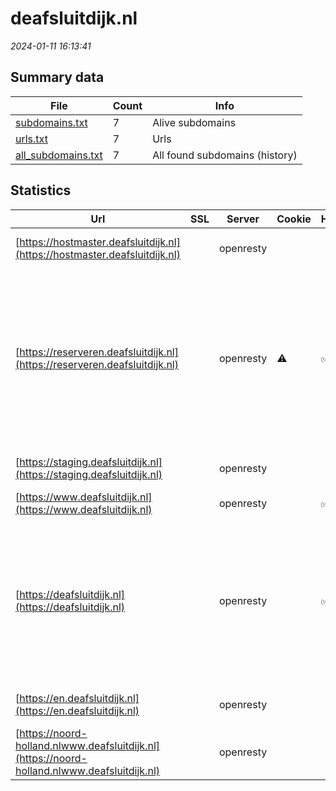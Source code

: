 # deafsluitdijk.nl
*2024-01-11 16:13:41*
## Summary data
| File       | Count | Info |
|------------|-------|------|
|[subdomains.txt](/data/deafsluitdijk.nl/subdomains.txt)|7|Alive subdomains|
|[urls.txt](/data/deafsluitdijk.nl/urls.txt)|7|Urls|
|[all_subdomains.txt](/data/deafsluitdijk.nl/all_subdomains.txt)|7|All found subdomains (history)|
## Statistics
| Url | SSL | Server | Cookie | HSTS | CSP | XFO | XXP | RP | Tech |Title |
|------------|-------|------|------|------|------|------|------|------|------|------|
|[https://hostmaster.deafsluitdijk.nl](https://hostmaster.deafsluitdijk.nl)| |openresty| | | | | | 3:white_check_mark: |HSTS Nginx OpenResty|Welcome|
|[https://reserveren.deafsluitdijk.nl](https://reserveren.deafsluitdijk.nl)| |openresty|:warning: |:white_check_mark: | | 1:white_check_mark: | | 3:white_check_mark: |Bootstrap Google Tag Manager HSTS MySQL Nginx OpenResty PHP Site Kit:1.114.0 Varnish WordPress Yoast SEO:21.7|Boottochten werk...|
|[https://staging.deafsluitdijk.nl](https://staging.deafsluitdijk.nl)| |openresty| | | | | | 3:white_check_mark: |HSTS Nginx OpenResty|Welcome|
|[https://www.deafsluitdijk.nl](https://www.deafsluitdijk.nl)| |openresty| |:white_check_mark: |:warning: | 1:white_check_mark: | | 3:white_check_mark: |Nginx OpenResty|301 Moved Perman...|
|[https://deafsluitdijk.nl](https://deafsluitdijk.nl)| |openresty| |:white_check_mark: |:warning: | 1:white_check_mark: | | 3:white_check_mark: |Google Tag Manager HSTS MySQL Nginx OpenResty PHP Site Kit:1.114.0 Varnish WordPress Yoast SEO:21.7|De Afsluitdijk -...|
|[https://en.deafsluitdijk.nl](https://en.deafsluitdijk.nl)| |openresty| | | | | | 3:white_check_mark: |HSTS Nginx OpenResty|Welcome|
|[https://noord-holland.nlwww.deafsluitdijk.nl](https://noord-holland.nlwww.deafsluitdijk.nl)| |openresty| | | | | | 3:white_check_mark: |HSTS Nginx OpenResty|Welcome|